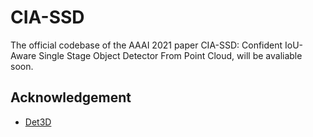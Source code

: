 # CIA-SSD

The official codebase of the AAAI 2021 paper CIA-SSD: Confident IoU-Aware Single Stage Object Detector From Point Cloud, will be avaliable soon.


## Acknowledgement
* [Det3D](https://github.com/poodarchu/det3d) 